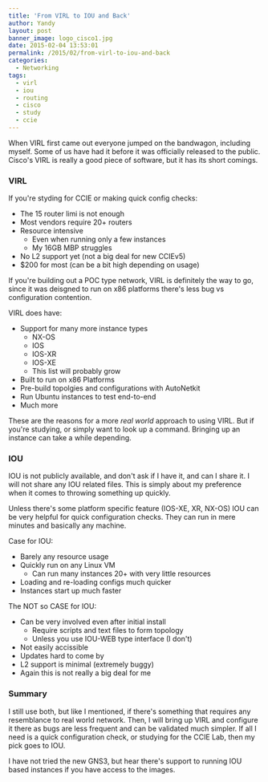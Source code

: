 ```yaml
---
title: 'From VIRL to IOU and Back'
author: Yandy
layout: post
banner_image: logo_cisco1.jpg
date: 2015-02-04 13:53:01
permalink: /2015/02/from-virl-to-iou-and-back
categories:
  - Networking
tags:
  - virl
  - iou
  - routing
  - cisco
  - study
  - ccie
---
```

When VIRL first came out everyone jumped on the bandwagon, including myself. Some of us have had it before it was officially released to the public. Cisco's VIRL is really a good piece of software, but it has its short comings.

<!--more-->

### VIRL 

If you're styding for CCIE or making quick config checks:

* The 15 router limi is not enough
* Most vendors require 20+ routers
* Resource intensive
	* Even when running only a few instances
	* My 16GB MBP struggles
* No L2 support yet (not a big deal for new CCIEv5)
* $200 for most (can be a bit high depending on usage)

If you're building out a POC type network, VIRL is definitely the way to go, since it was deisgned to run on x86 platforms there's less bug vs configuration contention.

VIRL does have:

* Support for many more instance types
	* NX-OS
	* IOS
	* IOS-XR
	* IOS-XE
	* This list will probably grow
* Built to run on x86 Platforms
* Pre-build topolgies and configurations with AutoNetkit
* Run Ubuntu instances to test end-to-end
* Much more

These are the reasons for a more *real world* approach to using VIRL. But if you're studying, or simply want to look up a command. Bringing up an instance can take a while depending.

### IOU

IOU is not publicly available, and don't ask if I have it, and can I share it. I will not share any IOU related files. This is simply about my preference when it comes to throwing something up quickly.

Unless there's some platform specific feature (IOS-XE, XR, NX-OS) IOU can be very helpful for quick configuration checks. They can run in mere minutes and basically any machine. 

Case for IOU:

* Barely any resource usage
* Quickly run on any Linux VM
	* Can run many instances 20+ with very little resources
* Loading and re-loading configs much quicker
* Instances start up much faster

The NOT so CASE for IOU:

* Can be very involved even after initial install
	* Require scripts and text files to form topology
	* Unless you use IOU-WEB type interface (I don't)
* Not easily accissible
* Updates hard to come by
* L2 support is minimal (extremely buggy)
* Again this is not really a big deal for me

### Summary

I still use both, but like I mentioned, if there's something that requires any resemblance to real world network. Then, I will bring up VIRL and configure it there as bugs are less frequent and can be validated much simpler. If all I need is a quick configuration check, or studying for the CCIE Lab, then my pick goes to IOU.

I have not tried the new GNS3, but hear there's support to running IOU based instances if you have access to the images.